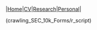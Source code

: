 |[Home](/README.md)|[CV](/CV.md)|[Research](/Research.md)|[Personal](/Personal.md)| 

(crawling_SEC_10k_Forms/r_script)

